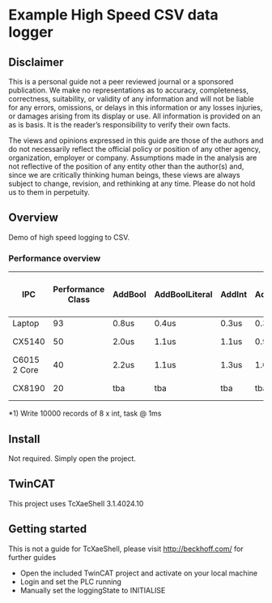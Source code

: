 # Example High Speed CSV data logger

## Disclaimer
This is a personal guide not a peer reviewed journal or a sponsored publication. We make
no representations as to accuracy, completeness, correctness, suitability, or validity of any
information and will not be liable for any errors, omissions, or delays in this information or any
losses injuries, or damages arising from its display or use. All information is provided on an as
is basis. It is the reader’s responsibility to verify their own facts.

The views and opinions expressed in this guide are those of the authors and do not
necessarily reflect the official policy or position of any other agency, organization, employer or
company. Assumptions made in the analysis are not reflective of the position of any entity
other than the author(s) and, since we are critically thinking human beings, these views are
always subject to change, revision, and rethinking at any time. Please do not hold us to them
in perpetuity.

## Overview 
Demo of high speed logging to CSV.  

### Performance overview
IPC | Performance Class | AddBool | AddBoolLiteral | AddInt | AddIntLiteral | AddString "test" | AddStringLiteral "test" | Max buffer size *1
-|-|-|-|-|-|-|-|-
Laptop | 93 | 0.8us | 0.4us | 0.3us | 0.3us | 0.6us | 0.3us | 
CX5140 | 50 | 2.0us | 1.1us | 1.1us | 0.9us | 1.3us | 1.0us | 6453 Bytes
C6015 2 Core| 40 | 2.2us | 1.1us | 1.3us | 1.0us | 1.4us | 1.3us | 3100 Bytes
CX8190 | 20 | tba | tba | tba | tba | tba | tba | 4650 Bytes

*1) Write 10000 records of 8 x int, task @ 1ms

## Install 
Not required.  Simply open the project.

## TwinCAT
This project uses TcXaeShell 3.1.4024.10

## Getting started
This is not a guide for TcXaeShell, please visit http://beckhoff.com/ for further guides
* Open the included TwinCAT project and activate on your local machine
* Login and set the PLC running
* Manually set the loggingState to INITIALISE

